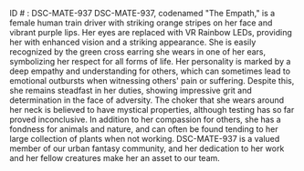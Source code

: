 ID # : DSC-MATE-937
DSC-MATE-937, codenamed "The Empath," is a female human train driver with striking orange stripes on her face and vibrant purple lips. Her eyes are replaced with VR Rainbow LEDs, providing her with enhanced vision and a striking appearance. She is easily recognized by the green cross earring she wears in one of her ears, symbolizing her respect for all forms of life. Her personality is marked by a deep empathy and understanding for others, which can sometimes lead to emotional outbursts when witnessing others' pain or suffering. Despite this, she remains steadfast in her duties, showing impressive grit and determination in the face of adversity. The choker that she wears around her neck is believed to have mystical properties, although testing has so far proved inconclusive. In addition to her compassion for others, she has a fondness for animals and nature, and can often be found tending to her large collection of plants when not working. DSC-MATE-937 is a valued member of our urban fantasy community, and her dedication to her work and her fellow creatures make her an asset to our team.
